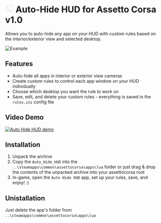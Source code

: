 # <img src="icon.png" width="27"> Auto-Hide HUD for Assetto Corsa v1.0
Allows you to auto-hide any app on your HUD with custom rules based on the interior/exterior view and selected desktop.

![Example](https://github.com/user-attachments/assets/096aa25c-e646-42ea-bd57-c3a4f3e88f53)

## Features
- Auto-hide all apps in interior or exterior view cameras
- Create custom rules to control each app window on your HUD individually
- Choose which desktop you want the rule to work on
- Save, edit, and delete your custom rules - everything is saved in the `rules.ini` config file

## Video Demo
[![Auto Hide HUD demo](https://img.youtube.com/vi/-D__XKbmtaQ/0.jpg)](https://youtu.be/-D__XKbmtaQ)

## Installation
1. Unpack the archive
2. Copy the `Auto_Hide_HUD` into the `..\steamapps\common\assettocorsa\apps\lua` folder or just drag & drop the contents of the unpacked archive into your assettocorsa root
3. In-game, open the `Auto Hide HUD` app, set up your rules, save, and enjoy! :)

## Unistallation
Just delete the app's folder from `..\steamapps\common\assettocorsa\apps\lua`
